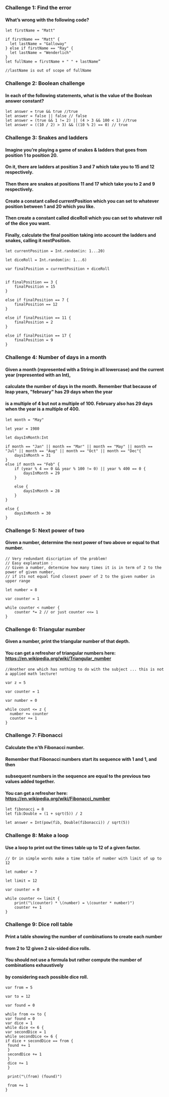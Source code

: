 ### Challenge 1: Find the error
#### What’s wrong with the following code?

```
let firstName = "Matt"

if firstName == "Matt" {
  let lastName = "Galloway"
} else if firstName == "Ray" {
  let lastName = "Wenderlich"
}
let fullName = firstName + " " + lastName”

//lastName is out of scope of fullName
```

### Challenge 2: Boolean challenge
#### In each of the following statements, what is the value of the Boolean answer constant?
```
let answer = true && true //true
let answer = false || false // false
let answer = (true && 1 != 2) || (4 > 3 && 100 < 1) //true
let answer = ((10 / 2) > 3) && ((10 % 2) == 0) // true

```

### Challenge 3: Snakes and ladders
#### Imagine you’re playing a game of snakes & ladders that goes from position 1 to position 20. 
#### On it, there are ladders at position 3 and 7 which take you to 15 and 12 respectively. 
#### Then there are snakes at positions 11 and 17 which take you to 2 and 9 respectively.
#### Create a constant called currentPosition which you can set to whatever position between 1 and 20 which you like.
#### Then create a constant called diceRoll which you can set to whatever roll of the dice you want. 
#### Finally, calculate the final position taking into account the ladders and snakes, calling it nextPosition.

```
let currentPosition = Int.random(in: 1...20)

let diceRoll = Int.random(in: 1...6)

var finalPosition = currentPosition + diceRoll


if finalPosition == 3 {
    finalPosition = 15
}

else if finalPosition == 7 {
    finalPosition == 12
}

else if finalPosition == 11 {
    finalPosition = 2
}

else if finalPosition == 17 {
    finalPosition = 9
}

```

### Challenge 4: Number of days in a month
#### Given a month (represented with a String in all lowercase) and the current year (represented with an Int), 
#### calculate the number of days in the month. Remember that because of leap years, "february" has 29 days when the year 
#### is a multiple of 4 but not a multiple of 100. February also has 29 days when the year is a multiple of 400.

```
let month = "May"

let year = 1980

let daysInMonth:Int

if month == "Jan" || month == "Mar" || month == "May" || month == "Jul" || month == "Aug" || month == "Oct" || month == "Dec"{
    daysInMonth = 31
}
else if month == "Feb" {
    if (year % 4 == 0 && year % 100 != 0) || year % 400 == 0 {
        daysInMonth = 29
    }
        
    else {
        daysInMonth = 28
    }
}
    
else {
    daysInMonth = 30
}
```

### Challenge 5: Next power of two
#### Given a number, determine the next power of two above or equal to that number.

```
// Very redundant discription of the problem!
// Easy explanation :
// Given a number, determine how many times it is in term of 2 to the power of given number, 
// if its not equal find closest power of 2 to the given number in upper range

let number = 8

var counter = 1

while counter < number {
    counter *= 2 // or just counter <<= 1
}

```

### Challenge 6: Triangular number
#### Given a number, print the triangular number of that depth.
#### You can get a refresher of triangular numbers here: https://en.wikipedia.org/wiki/Triangular_number

```
//Another one which has nothing to do with the subject ... this is not a applied math lecture!

var z = 5

var counter = 1

var number = 0

while count <= z {
  number += counter
  counter += 1
}

```

### Challenge 7: Fibonacci
#### Calculate the n’th Fibonacci number. 
#### Remember that Fibonacci numbers start its sequence with 1 and 1, and then 
#### subsequent numbers in the sequence are equal to the previous two values added together. 
#### You can get a refresher here: https://en.wikipedia.org/wiki/Fibonacci_number

```
let fibonacci = 8
let fib:Double = (1 + sqrt(5)) / 2

let answer = Int(pow(fib, Double(fibonacci)) / sqrt(5))

```

### Challenge 8: Make a loop
#### Use a loop to print out the times table up to 12 of a given factor.

```
// Or in simple words make a time table of number with limit of up to 12

let number = 7

let limit = 12

var counter = 0

while counter <= limit {
    print("\(counter) * \(number) = \(counter * number)")
    counter += 1
}

```

### Challenge 9: Dice roll table
#### Print a table showing the number of combinations to create each number 
#### from 2 to 12 given 2 six-sided dice rolls. 
#### You should not use a formula but rather compute the number of combinations exhaustively
#### by considering each possible dice roll.

```
var from = 5

var to = 12

var found = 0

while from <= to {
var found = 0
var dice = 1
while dice <= 6 {
var secondDice = 1
while secondDice <= 6 {
if dice + secondDice == from {
 found += 1
 }
 secondDice += 1
 }
 dice += 1
 }

 print("\(from) (found)")

 from += 1
}

```

